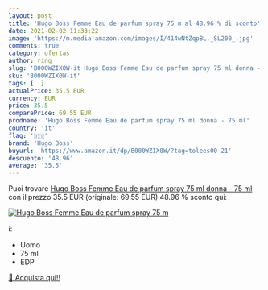 ```yaml
---
layout: post
title: 'Hugo Boss Femme Eau de parfum spray 75 m al 48.96 % di sconto'
date: 2021-02-02 11:33:22
image: 'https://m.media-amazon.com/images/I/414wNtZqpBL._SL200_.jpg'
comments: true
category: ofertas
author: ring
slug: 'B000WZIX0W-it Hugo Boss Femme Eau de parfum spray 75 ml donna - 75 ml'
sku: 'B000WZIX0W-it'
tags: [  ]
actualPrice: 35.5 EUR
currency: EUR
price: 35.5
comparePrice: 69.55 EUR
prodname: 'Hugo Boss Femme Eau de parfum spray 75 ml donna - 75 ml'
country: 'it'
flag: '🇮🇹'
brand: 'Hugo Boss'
buyurl: 'https://www.amazon.it/dp/B000WZIX0W/?tag=tolees00-21'
descuento: '48.96'
average: '35.5'
---
```


Puoi trovare [Hugo Boss Femme Eau de parfum spray 75 ml donna - 75 ml](https://www.amazon.it/dp/B000WZIX0W/?tag=tolees00-21) con il prezzo 35.5 EUR (originale: 69.55 EUR) 48.96 % sconto qui:

[![Hugo Boss Femme Eau de parfum spray 75 m](https://m.media-amazon.com/images/I/414wNtZqpBL._SL200_.jpg)](https://www.amazon.it/dp/B000WZIX0W/?tag=tolees00-21)

ℹ️:

- Uomo
- 75 ml
- EDP

[🛒 Acquista qui!!](https://www.amazon.it/dp/B000WZIX0W/?tag=tolees00-21)
